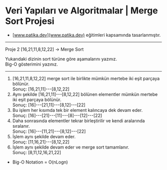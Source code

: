 # Veri Yapıları ve Algoritmalar | Merge Sort Projesi
- [www.patika.dev](www.patika.dev) eğitimleri kapsamında tasarlanmıştır.

---

Proje 2
[16,21,11,8,12,22] -> Merge Sort

Yukarıdaki dizinin sort türüne göre aşamalarını yazınız.  
Big-O gösterimini yazınız.

---

1. [16,21,11,8,12,22] merge sort ile birlikte mümkün mertebe iki eşit parçaya bölünür.  
Sonuç: [16,21,11]---[8,12,22]
2. Aynı şekilde [16,21,11]---[8,12,22] bölünen elementler mümkün mertebe iki eşit parçaya bölünür.  
Sonuç: [16]---[21,11]---[8,12]---[22]
3. Bu işlem her kısımda tek bir element kalıncaya dek devam eder.  
Sonuç: [16]---[21]---[11]---[8]---[12]---[22]
4. Daha sonrasında elementler tekrar birleştirilir ve kendi aralarında sıralanır.  
Sonuç: [16]---[11,21]---[8,12]---[22]
5. İşlem aynı şekilde devam eder.  
Sonuç: [11,16,21]---[8,12,22]
6. İşlem aynı şekilde devam eder ve merge sort tamamlanır.  
Sonuç: [8,11,12,16,21,22]

- Big-O Notation = O(nLogn)